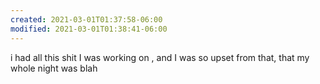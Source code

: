 ```yaml
---
created: 2021-03-01T01:37:58-06:00
modified: 2021-03-01T01:38:41-06:00
---
```


i had all this shit I was working on , and I was so upset from that, that my whole night was blah